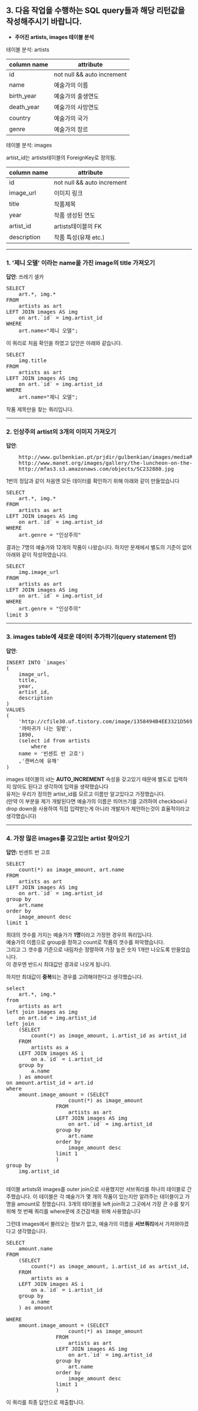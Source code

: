 ## 3. 다음 작업을 수행하는 SQL query들과 해당 리턴값을 작성해주시기 바랍니다.

* **주어진 artists, images 테이블 분석**


테이블 분석: artists

| column name | attribute |
| ------------- | ------------- |
| id  | not null && auto increment  |
| name  | 예술가의 이름 |
| birth_year  | 예술가의 출생연도  |
| death_year  | 예술가의 사망연도  |
| country  | 예술가의 국가  |
| genre | 예술가의 장르  |



테이블 분석: images 

artist_id는 artists테이블의 ForeignKey로 정의됨.

| column name | attribute |
| ------------- | ------------- |
| id  | not null && auto increment  |
| image_url  | 이미지 링크  |
| title  | 작품제목  |
| year  | 작품 생성된 연도  |
| artist_id  | artists테이블의 FK  |
| description  | 작품 특성(유채 etc.)  |


----------

### 1. '제니 오델' 이라는 name을 가진 image의 title 가져오기
    
**답안**: 쓰레기 셀카


<pre>
SELECT
	art.*, img.*
FROM
	artists as art
LEFT JOIN images AS img
	on art.`id` = img.artist_id
WHERE
	art.name="제니 오델";
</pre>

이 쿼리로 처음 확인을 하였고 답안은 아래와 같습니다.

<pre>
SELECT
	img.title
FROM
	artists as art
LEFT JOIN images AS img
	on art.`id` = img.artist_id
WHERE
	art.name="제니 오델";
</pre>

작품 제목만을 찾는 쿼리입니다.

--------


### 2. 인상주의 artist의 3개의 이미지 가져오기

**답안**:


<pre>
    http://www.gulbenkian.pt/prjdir/gulbenkian/images/mediaRep/museu/colecao/pintura/Inv._2361Trat.jpg
    http://www.manet.org/images/gallery/the-luncheon-on-the-grass.jpg
    http://mfas3.s3.amazonaws.com/objects/SC232880.jpg
</pre>

1번의 정답과 같이 처음엔 모든 데이터를 확인하기 위해 아래와 같이 만들었습니다

<pre>
SELECT
	art.*, img.*
FROM
	artists as art
LEFT JOIN images AS img
	on art.`id` = img.artist_id
WHERE
	art.genre = "인상주의"
</pre>

결과는 7명의 예술가와 12개의 작품이 나왔습니다. 하지만 문제에서 별도의 기준이 없어 아래와 같이 작성하였습니다.


<pre>
SELECT
	img.image_url
FROM
	artists as art
LEFT JOIN images AS img
	on art.`id` = img.artist_id
WHERE
	art.genre = "인상주의"
limit 3
</pre>

---------


### 3. images table에 새로운 데이터 추가하기(query statement 만)

**답안**: 


<pre>
INSERT INTO `images` 
(
	image_url,
	title,
	year,
	artist_id,
	description
)
VALUES 
( 
	'http://cfile30.uf.tistory.com/image/1358494B4EE3321D569B49',
	'까마귀가 나는 밀밭',
	1890,
	(select id from artists
		where
	name = '빈센트 반 고흐')
	,'캔버스에 유채'
)
</pre>

images 테이블의 id는 **AUTO_INCREMENT** 속성을 갖고있기 때문에 별도로 입력하지 않아도 된다고 생각하여 입력을 생략했습니다<br>
유저는 우리가 정의한 artist_id를 모르고 이름만 알고있다고 가정했습니다.<br>
(만약 이 부분을 제가 개발된다면 예술가의 이름은 띄어쓰기를 고려하여 checkbox나 drop down을 사용하여 직접 입력받는게 아니라
개발자가 제안하는것이 효율적이라고 생각했습니다)

---------

### 4. 가장 많은 images를 갖고있는 artist 찾아오기

**답안:** 빈센트 반 고흐


<pre>
SELECT
	count(*) as image_amount, art.name
FROM
	artists as art
LEFT JOIN images AS img
	on art.`id` = img.artist_id
group by
	art.name
order by
	image_amount desc
limit 1
</pre>

최대의 갯수를 가지는 예술가가 **1명**이라고 가정한 경우의 쿼리입니다.<br>
예술가의 이름으로 group을 정하고 count로 작품의 갯수를 파악했습니다.<br>
그리고 그 갯수를 기준으로 내림차순 정렬하여 가장 높은 숫자 1개만 나오도록 만들었습니다.<br>
이 경우엔 반드시 최대값만 결과로 나오게 됩니다.


하지만 최대값이 **중복**되는 경우를 고려해야한다고 생각했습니다.


<pre>
select
	art.*, img.*
from
	artists as art
left join images as img
	on art.id = img.artist_id
left join 
	(SELECT
		count(*) as image_amount, i.artist_id as artist_id
	FROM
		artists as a
	LEFT JOIN images AS i
		on a.`id` = i.artist_id
	group by
		a.name
	) as amount
on amount.artist_id = art.id
where
	amount.image_amount = (SELECT
					count(*) as image_amount
				FROM
					artists as art
				LEFT JOIN images AS img
					on art.`id` = img.artist_id
				group by
					art.name
				order by
					image_amount desc
				limit 1
				)
group by
	img.artist_id

</pre>

테이블 artists와 images를 outer join으로 사용했지만 서브쿼리를 하나의 테이블로 간주했습니다.
이 테이블은 각 예술가가 몇 개의 작품이 있는지만 알려주는 테이블이고 가명을 amount로 정했습니다.
3개의 테이블을 left join하고 그곳에서 가장 큰 수를 찾기위해 첫 번째 쿼리를 where문에 조건검색을 위해 사용했습니다


그런데 images에서 불러오는 정보가 없고, 예술가의 이름을 **서브쿼리**에서 가져와야겠다고 생각했습니다.


<pre>
SELECT
	amount.name
FROM
	(SELECT
		count(*) as image_amount, i.artist_id as artist_id, a.name
	FROM
		artists as a
	LEFT JOIN images AS i
		on a.`id` = i.artist_id
	group by
		a.name
	) as amount

WHERE
	amount.image_amount = (SELECT
					count(*) as image_amount
				FROM
					artists as art
				LEFT JOIN images AS img
					on art.`id` = img.artist_id
				group by
					art.name
				order by
					image_amount desc
				limit 1
				)
</pre>


이 쿼리를 최종 답안으로 제출합니다.

